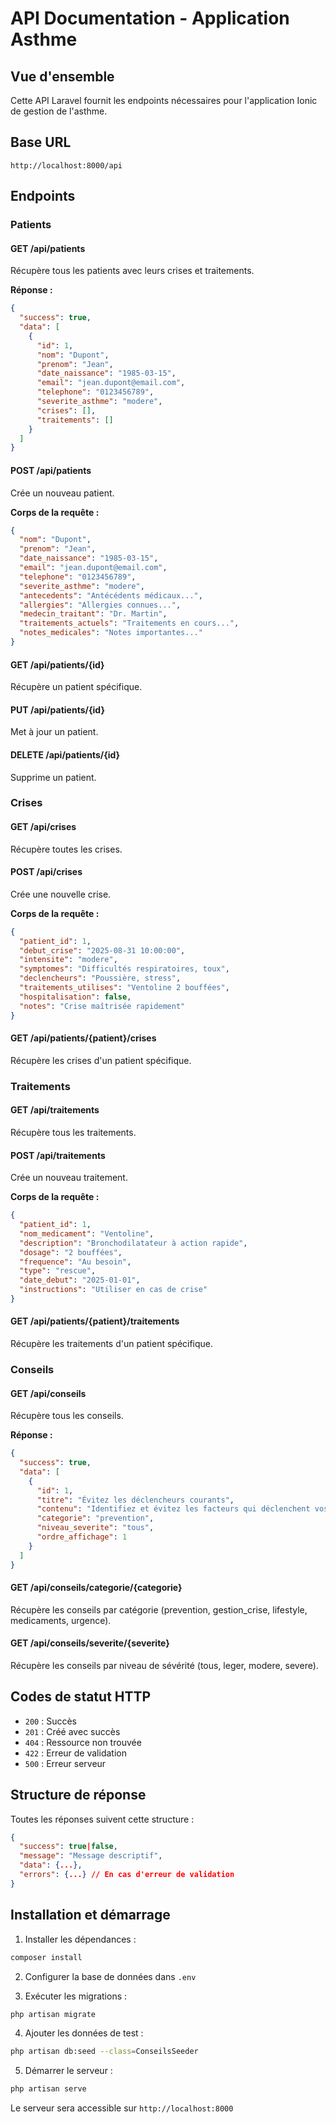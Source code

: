 # API Documentation - Application Asthme

## Vue d'ensemble

Cette API Laravel fournit les endpoints nécessaires pour l'application Ionic de gestion de l'asthme.

## Base URL

```
http://localhost:8000/api
```

## Endpoints

### Patients

#### GET /api/patients
Récupère tous les patients avec leurs crises et traitements.

**Réponse :**
```json
{
  "success": true,
  "data": [
    {
      "id": 1,
      "nom": "Dupont",
      "prenom": "Jean",
      "date_naissance": "1985-03-15",
      "email": "jean.dupont@email.com",
      "telephone": "0123456789",
      "severite_asthme": "modere",
      "crises": [],
      "traitements": []
    }
  ]
}
```

#### POST /api/patients
Crée un nouveau patient.

**Corps de la requête :**
```json
{
  "nom": "Dupont",
  "prenom": "Jean",
  "date_naissance": "1985-03-15",
  "email": "jean.dupont@email.com",
  "telephone": "0123456789",
  "severite_asthme": "modere",
  "antecedents": "Antécédents médicaux...",
  "allergies": "Allergies connues...",
  "medecin_traitant": "Dr. Martin",
  "traitements_actuels": "Traitements en cours...",
  "notes_medicales": "Notes importantes..."
}
```

#### GET /api/patients/{id}
Récupère un patient spécifique.

#### PUT /api/patients/{id}
Met à jour un patient.

#### DELETE /api/patients/{id}
Supprime un patient.

### Crises

#### GET /api/crises
Récupère toutes les crises.

#### POST /api/crises
Crée une nouvelle crise.

**Corps de la requête :**
```json
{
  "patient_id": 1,
  "debut_crise": "2025-08-31 10:00:00",
  "intensite": "modere",
  "symptomes": "Difficultés respiratoires, toux",
  "declencheurs": "Poussière, stress",
  "traitements_utilises": "Ventoline 2 bouffées",
  "hospitalisation": false,
  "notes": "Crise maîtrisée rapidement"
}
```

#### GET /api/patients/{patient}/crises
Récupère les crises d'un patient spécifique.

### Traitements

#### GET /api/traitements
Récupère tous les traitements.

#### POST /api/traitements
Crée un nouveau traitement.

**Corps de la requête :**
```json
{
  "patient_id": 1,
  "nom_medicament": "Ventoline",
  "description": "Bronchodilatateur à action rapide",
  "dosage": "2 bouffées",
  "frequence": "Au besoin",
  "type": "rescue",
  "date_debut": "2025-01-01",
  "instructions": "Utiliser en cas de crise"
}
```

#### GET /api/patients/{patient}/traitements
Récupère les traitements d'un patient spécifique.

### Conseils

#### GET /api/conseils
Récupère tous les conseils.

**Réponse :**
```json
{
  "success": true,
  "data": [
    {
      "id": 1,
      "titre": "Évitez les déclencheurs courants",
      "contenu": "Identifiez et évitez les facteurs qui déclenchent vos crises d'asthme...",
      "categorie": "prevention",
      "niveau_severite": "tous",
      "ordre_affichage": 1
    }
  ]
}
```

#### GET /api/conseils/categorie/{categorie}
Récupère les conseils par catégorie (prevention, gestion_crise, lifestyle, medicaments, urgence).

#### GET /api/conseils/severite/{severite}
Récupère les conseils par niveau de sévérité (tous, leger, modere, severe).

## Codes de statut HTTP

- `200` : Succès
- `201` : Créé avec succès
- `404` : Ressource non trouvée
- `422` : Erreur de validation
- `500` : Erreur serveur

## Structure de réponse

Toutes les réponses suivent cette structure :

```json
{
  "success": true|false,
  "message": "Message descriptif",
  "data": {...},
  "errors": {...} // En cas d'erreur de validation
}
```

## Installation et démarrage

1. Installer les dépendances :
```bash
composer install
```

2. Configurer la base de données dans `.env`

3. Exécuter les migrations :
```bash
php artisan migrate
```

4. Ajouter les données de test :
```bash
php artisan db:seed --class=ConseilsSeeder
```

5. Démarrer le serveur :
```bash
php artisan serve
```

Le serveur sera accessible sur `http://localhost:8000`
